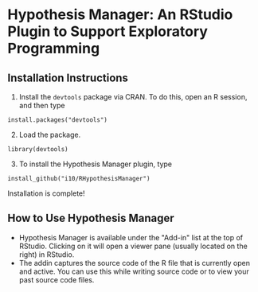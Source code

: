 # Hypothesis Manager: An RStudio Plugin to Support Exploratory Programming

## Installation Instructions

1. Install the `devtools` package via CRAN. To do this, open an R session, and then type

```install.packages("devtools")```

2. Load the package.

```library(devtools)```

3. To install the Hypothesis Manager plugin, type

```install_github("i10/RHypothesisManager")```
   
Installation is complete!

## How to Use Hypothesis Manager

* Hypothesis Manager is available under the "Add-in" list at the top of RStudio. Clicking on it will open a viewer pane (usually located on the right) in RStudio. 
* The addin captures the source code of the R file that is currently open and active. You can use this while writing source code or to view your past source code files.
